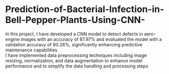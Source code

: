 # Prediction-of-Bacterial-Infection-in-Bell-Pepper-Plants-Using-CNN-
In this project, I have developed a CNN model to detect defects in aero-engine images with an accuracy of 87.97% and evaluated the model with a validation accuracy of 80.26%, significantly enhancing predictive maintenance capabilities.                                   
I have implemented data preprocessing techniques including image resizing, normalization, and data augmentation to enhance model performance and to simplify the data handling and processing steps

